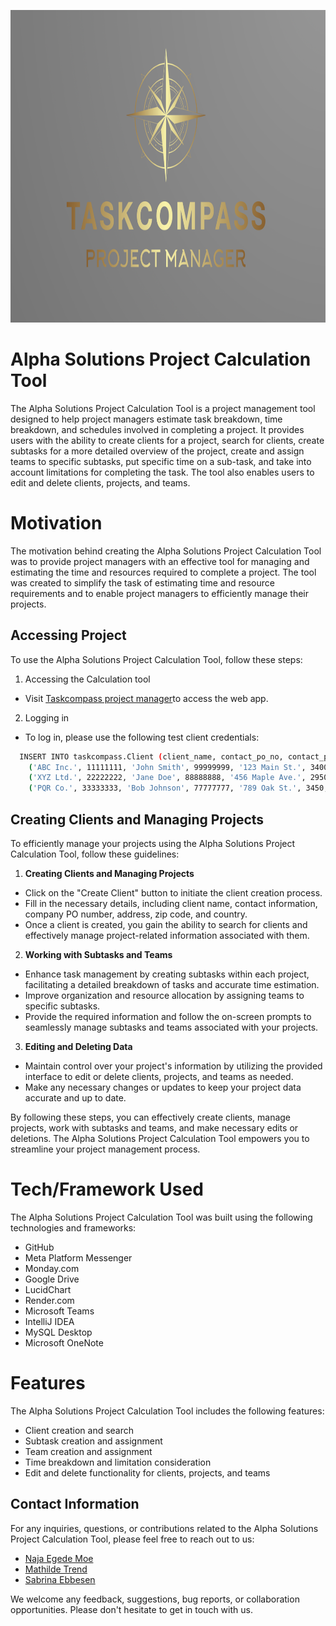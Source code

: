 <p align="center">
  <img src="TaskCompassLogo.png" alt="Your Picture" width="800" height="500">
</p>

# Alpha Solutions Project Calculation Tool

The Alpha Solutions Project Calculation Tool is a project management tool designed to help project managers estimate task breakdown, time breakdown, and schedules involved in completing a project. It provides users with the ability to create clients for a project, search for clients, create subtasks for a more detailed overview of the project, create and assign teams to specific subtasks, put specific time on a sub-task, and take into account limitations for completing the task. The tool also enables users to edit and delete clients, projects, and teams.

# Motivation

The motivation behind creating the Alpha Solutions Project Calculation Tool was to provide project managers with an effective tool for managing and estimating the time and resources required to complete a project. The tool was created to simplify the task of estimating time and resource requirements and to enable project managers to efficiently manage their projects.


## Accessing Project 

To use the Alpha Solutions Project Calculation Tool, follow these steps:

1. Accessing the Calculation tool
- Visit  [Taskcompass project manager](https://task-compass.onrender.com)to access the web app.
 
 2. Logging in
 - To log in, please use the following test client credentials:

```bash
  INSERT INTO taskcompass.Client (client_name, contact_po_no, contact_person, company_po_no, address, zip_code, country) VALUES
    ('ABC Inc.', 11111111, 'John Smith', 99999999, '123 Main St.', 3400, 'DK'),
    ('XYZ Ltd.', 22222222, 'Jane Doe', 88888888, '456 Maple Ave.', 2950, 'DK'),
    ('PQR Co.', 33333333, 'Bob Johnson', 77777777, '789 Oak St.', 3450, 'DK');
```

## Creating Clients and Managing Projects

To efficiently manage your projects using the Alpha Solutions Project Calculation Tool, follow these guidelines:

1. **Creating Clients and Managing Projects**
- Click on the "Create Client" button to initiate the client creation process.
- Fill in the necessary details, including client name, contact information, company PO number, address, zip code, and country.
- Once a client is created, you gain the ability to search for clients and effectively manage project-related information associated with them.

2. **Working with Subtasks and Teams**
- Enhance task management by creating subtasks within each project, facilitating a detailed breakdown of tasks and accurate time estimation.
- Improve organization and resource allocation by assigning teams to specific subtasks.
- Provide the required information and follow the on-screen prompts to seamlessly manage subtasks and teams associated with your projects.

3. **Editing and Deleting Data**
- Maintain control over your project's information by utilizing the provided interface to edit or delete clients, projects, and teams as needed.
- Make any necessary changes or updates to keep your project data accurate and up to date.

By following these steps, you can effectively create clients, manage projects, work with subtasks and teams, and make necessary edits or deletions. The Alpha Solutions Project Calculation Tool empowers you to streamline your project management process.

# Tech/Framework Used

The Alpha Solutions Project Calculation Tool was built using the following technologies and frameworks:

- GitHub
- Meta Platform Messenger
- Monday.com
- Google Drive
- LucidChart
- Render.com
- Microsoft Teams
- IntelliJ IDEA
- MySQL Desktop
- Microsoft OneNote

# Features

The Alpha Solutions Project Calculation Tool includes the following features:

- Client creation and search
- Subtask creation and assignment
- Team creation and assignment
- Time breakdown and limitation consideration
- Edit and delete functionality for clients, projects, and teams


## Contact Information

For any inquiries, questions, or contributions related to the Alpha Solutions Project Calculation Tool, please feel free to reach out to us:

- <a href="https://github.com/najamoe">Naja Egede Moe </a>
- <a href="https://github.com/MathildeTrendy">Mathilde Trend</a>
- <a href="https://github.com/sabr5840">Sabrina Ebbesen</a>

We welcome any feedback, suggestions, bug reports, or collaboration opportunities. Please don't hesitate to get in touch with us. 
